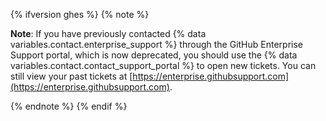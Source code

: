 {% ifversion ghes %}
{% note %}

**Note**: If you have previously contacted {% data variables.contact.enterprise_support %} through the GitHub Enterprise Support portal, which is now deprecated, you should use the {% data variables.contact.contact_support_portal %} to open new tickets. You can still view your past tickets at [https://enterprise.githubsupport.com](https://enterprise.githubsupport.com).

{% endnote %}
{% endif %}
